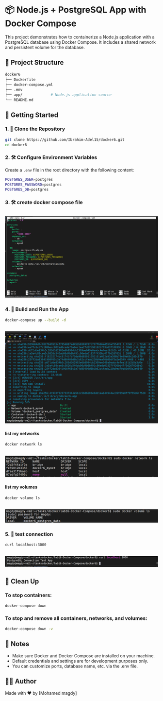 # 📦 Node.js + PostgreSQL App with Docker Compose
This project demonstrates how to containerize a Node.js application with a PostgreSQL database using Docker Compose.
It includes a shared network and persistent volume for the database.

## 📁 Project Structure

```bash
docker6
├── Dockerfile
├── docker-compose.yml
├── .env
├── app/             # Node.js application source
└── README.md
```

## 🚀 Getting Started
### 1. 🔁 Clone the Repository

```bash
git clone https://github.com/Ibrahim-Adel15/docker6.git
cd docker6
```

### 2. 🛠 Configure Environment Variables

Create a `.env` file in the root directory with the following content:
```bash
POSTGRES_USER=postgres
POSTGRES_PASSWORD=postgres
POSTGRES_DB=postgres
```
### 3. 🛠 create docker compose file 

![image](https://github.com/Mohamedmagdy220/iVolve-OTJ-/blob/main/docker/lab16-Docker-Compose/docker%20compose%20file.png)
---

### 4. 🐳 Build and Run the App

```bash
docker-compose up --build -d
```
![image](https://github.com/Mohamedmagdy220/iVolve-OTJ-/blob/main/docker/lab16-Docker-Compose/docker%20compose%20up.png)
---
#### list my networks
```bash
docker network ls
```
![image](https://github.com/Mohamedmagdy220/iVolve-OTJ-/blob/main/docker/lab16-Docker-Compose/networks.png)
---

#### list my volumes
```bash
docker volume ls
```
![image](https://github.com/Mohamedmagdy220/iVolve-OTJ-/blob/main/docker/lab16-Docker-Compose/volume.png)
---

### 5. 🐳 test connection

```bash
curl localhost:3000
```
![image](https://github.com/Mohamedmagdy220/iVolve-OTJ-/blob/main/docker/lab16-Docker-Compose/test.png)
---


## 🧹 Clean Up

### To stop containers:

```bash
docker-compose down
```

### To stop and remove all containers, networks, and volumes:

```bash
docker-compose down -v
```

## 📎 Notes

- Make sure Docker and Docker Compose are installed on your machine.
- Default credentials and settings are for development purposes only.
- You can customize ports, database name, etc. via the .env file.

## 👨‍💻 Author
Made with ❤️ by [Mohamed magdy]



